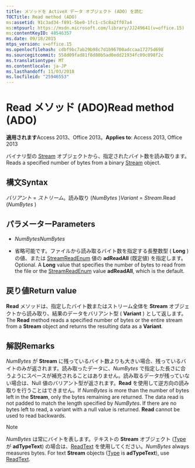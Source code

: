 ```yaml
---
title: メソッドを ActiveX データ オブジェクト (ADO) を読む
TOCTitle: Read method (ADO)
ms:assetid: 91c3ad34-f891-5be0-1fc1-c5c8a2ff07a4
ms:mtpsurl: https://msdn.microsoft.com/library/JJ249641(v=office.15)
ms:contentKeyID: 48546357
ms.date: 09/18/2015
mtps_version: v=office.15
ms.openlocfilehash: cdbf9bc7ab29b98c7d1b96700adccaa17275d698
ms.sourcegitcommit: 558d09fad81f8d80b5ad0edd21934fc09c098f2c
ms.translationtype: MT
ms.contentlocale: ja-JP
ms.lasthandoff: 11/03/2018
ms.locfileid: "25946553"
---
```

# <a name="read-method-ado"></a><span data-ttu-id="30da1-102">Read メソッド (ADO)</span><span class="sxs-lookup"><span data-stu-id="30da1-102">Read method (ADO)</span></span>


<span data-ttu-id="30da1-103">**適用されます**Access 2013、Office 2013。</span><span class="sxs-lookup"><span data-stu-id="30da1-103">**Applies to**: Access 2013, Office 2013</span></span>

<span data-ttu-id="30da1-104">バイナリ型の [Stream](stream-object-ado.md) オブジェクトから、指定されたバイト数を読み取ります。</span><span class="sxs-lookup"><span data-stu-id="30da1-104">Reads a specified number of bytes from a binary [Stream](stream-object-ado.md) object.</span></span>

## <a name="syntax"></a><span data-ttu-id="30da1-105">構文</span><span class="sxs-lookup"><span data-stu-id="30da1-105">Syntax</span></span>

<span data-ttu-id="30da1-106">*バリアント* = *ストリーム*。読み取り (*NumBytes* )</span><span class="sxs-lookup"><span data-stu-id="30da1-106">*Variant* = *Stream*.Read (*NumBytes* )</span></span>

## <a name="parameters"></a><span data-ttu-id="30da1-107">パラメーター</span><span class="sxs-lookup"><span data-stu-id="30da1-107">Parameters</span></span>

  - <span data-ttu-id="30da1-108">*NumBytes*</span><span class="sxs-lookup"><span data-stu-id="30da1-108">*NumBytes*</span></span>

  - <span data-ttu-id="30da1-p101">省略可能です。ファイルから読み取るバイト数を指定する長整数型 ( **Long** ) の値、または [StreamReadEnum](streamreadenum.md) 値の **adReadAll** (既定値) を指定します。</span><span class="sxs-lookup"><span data-stu-id="30da1-p101">Optional. A **Long** value that specifies the number of bytes to read from the file or the [StreamReadEnum](streamreadenum.md) value **adReadAll**, which is the default.</span></span>

## <a name="return-value"></a><span data-ttu-id="30da1-111">戻り値</span><span class="sxs-lookup"><span data-stu-id="30da1-111">Return value</span></span>

<span data-ttu-id="30da1-112">**Read** メソッドは、指定したバイト数またはストリーム全体を **Stream** オブジェクトから読み取り、結果のデータをバリアント型 ( **Variant** ) として返します。</span><span class="sxs-lookup"><span data-stu-id="30da1-112">The **Read** method reads a specified number of bytes or the entire stream from a **Stream** object and returns the resulting data as a **Variant**.</span></span>

## <a name="remarks"></a><span data-ttu-id="30da1-113">解説</span><span class="sxs-lookup"><span data-stu-id="30da1-113">Remarks</span></span>

<span data-ttu-id="30da1-p102">*NumBytes* が **Stream** に残っているバイト数よりも大きい場合、残っているバイトのみが返されます。読み取ったデータに、*NumBytes* で指定した長さに合うようにスペースが補充されることはありません。読み取るデータが残っていない場合は、Null 値のバリアント型が返されます。**Read** を使用して逆方向の読み取りを行うことはできません。</span><span class="sxs-lookup"><span data-stu-id="30da1-p102">If *NumBytes* is more than the number of bytes left in the **Stream**, only the bytes remaining are returned. The data read is not padded to match the length specified by *NumBytes*. If there are no bytes left to read, a variant with a null value is returned. **Read** cannot be used to read backwards.</span></span>


> [!NOTE]
> <P><span data-ttu-id="30da1-p103"><EM>NumBytes</EM> は常にバイトを表します。テキストの <STRONG>Stream</STRONG> オブジェクト (<A href="type-property-ado-stream.md">Type</A> が <STRONG>adTypeText</STRONG>) の場合は、<A href="readtext-method-ado.md">ReadText</A> を使用してください。</span><span class="sxs-lookup"><span data-stu-id="30da1-p103"><EM>NumBytes</EM> always measures bytes. For text <STRONG>Stream</STRONG> objects (<A href="type-property-ado-stream.md">Type</A> is <STRONG>adTypeText</STRONG>), use <A href="readtext-method-ado.md">ReadText</A>.</span></span></P>


